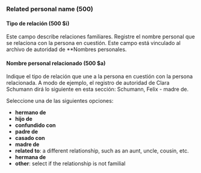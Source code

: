 ### Related personal name (500)

#### Tipo de relación (500 $i)

Este campo describe relaciones familiares. Registre el nombre personal que se relaciona con la persona en cuestión. Este campo está vinculado al archivo de autoridad de **Nombres personales.

#### Nombre personal relacionado (500 $a)

Indique el tipo de relación que une a la persona en cuestión con la persona relacionada. A modo de ejemplo, el registro de autoridad de Clara Schumann dirá lo siguiente en esta sección: Schumann, Felix - madre de.

Seleccione una de las siguientes opciones:

- **hermano de**
- **hijo de**
- **confundido con**
- **padre de**
- **casado con**
- **madre de**
- **related to**: a different relationship, such as an aunt, uncle, cousin, etc.
- **hermana de**
- **other**: select if the relationship is not familial
